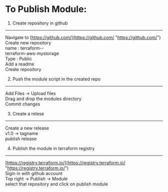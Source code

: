 To Publish Module:  
=================  
1. Create repository in github  
---------------------------------  
Navigate to  [https://github.com/](https://github.com/ "https://github.com/")  
Create new repository  
name : terraform-<providername>-<name>  
terraform-aws-mystorage  
Type : Public  
Add a readme  
Create repository  

  

2. Push the module script in the created repo  
---------------------------------------------  
Add Files -> Upload files  
Drag and drop the modules directory  
Commit changes

  

3. Create a relese  
------------------  
Create a new release  
v1.0 -> tagname  
publish release

  

4. Publish the module in terraform registry  
-------------------------------------------  
[https://registry.terraform.io/](https://registry.terraform.io/ "https://registry.terraform.io/")  
Sigin in with github account  
Top right -> Publish -> Module  
select that repository and click on publish module
